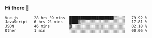 ### Hi there 👋

<!--
**xin-code/Xin-code** is a ✨ _special_ ✨ repository because its `README.md` (this file) appears on your GitHub profile.

Here are some ideas to get you started:
<!--START_SECTION:waka-->
```text
Vue.js       28 hrs 39 mins  ████████████████████░░░░░   79.92 % 
JavaScript   6 hrs 23 mins   ████▒░░░░░░░░░░░░░░░░░░░░   17.81 % 
JSON         46 mins         ▓░░░░░░░░░░░░░░░░░░░░░░░░   02.18 % 
Other        1 min           ░░░░░░░░░░░░░░░░░░░░░░░░░   00.06 % 
```
<!--END_SECTION:waka-->
